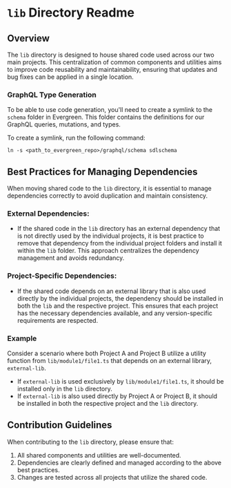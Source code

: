 # `lib` Directory Readme

## Overview

The `lib` directory is designed to house shared code used across our two main
projects. This centralization of common components and utilities aims to improve
code reusability and maintainability, ensuring that updates and bug fixes can be
applied in a single location.

### GraphQL Type Generation

To be able to use code generation, you'll need to create a symlink to the
`schema` folder in Evergreen. This folder contains the definitions for our
GraphQL queries, mutations, and types.

To create a symlink, run the following command:

```
ln -s <path_to_evergreen_repo>/graphql/schema sdlschema
```


## Best Practices for Managing Dependencies

When moving shared code to the `lib` directory, it is essential to manage
dependencies correctly to avoid duplication and maintain consistency.

### External Dependencies:

- If the shared code in the `lib` directory has an external dependency that is
  not directly used by the individual projects, it is best practice to remove
  that dependency from the individual project folders and install it within the
  `lib` folder. This approach centralizes the dependency management and avoids
  redundancy.

### Project-Specific Dependencies:

- If the shared code depends on an external library that is also used directly
  by the individual projects, the dependency should be installed in both the
  `lib` and the respective project. This ensures that each project has the
  necessary dependencies available, and any version-specific requirements are
  respected.

### Example

Consider a scenario where both Project A and Project B utilize a utility
function from `lib/module1/file1.ts` that depends on an external library,
`external-lib`.

- If `external-lib` is used exclusively by `lib/module1/file1.ts`, it should be
  installed only in the `lib` directory.
- If `external-lib` is also used directly by Project A or Project B, it should
  be installed in both the respective project and the `lib` directory.

## Contribution Guidelines

When contributing to the `lib` directory, please ensure that:

1. All shared components and utilities are well-documented.
2. Dependencies are clearly defined and managed according to the above best
   practices.
3. Changes are tested across all projects that utilize the shared code.
